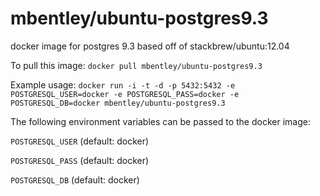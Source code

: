 mbentley/ubuntu-postgres9.3
==================

docker image for postgres 9.3
based off of stackbrew/ubuntu:12.04

To pull this image:
`docker pull mbentley/ubuntu-postgres9.3`

Example usage:
`docker run -i -t -d -p 5432:5432 -e POSTGRESQL_USER=docker -e POSTGRESQL_PASS=docker -e POSTGRESQL_DB=docker mbentley/ubuntu-postgres9.3`

The following environment variables can be passed to the docker image:

`POSTGRESQL_USER` (default: docker)

`POSTGRESQL_PASS` (default: docker)

`POSTGRESQL_DB` (default: docker)
